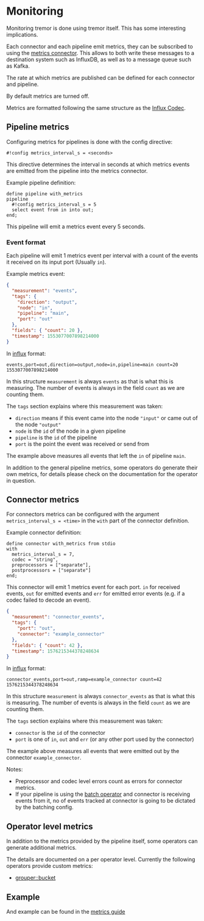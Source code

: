 # Monitoring

Monitoring tremor is done using tremor itself. This has some interesting implications.

Each connector and each pipeline emit metrics, they can be subscribed to using the [metrics connector](../reference/connectors/metrics.md). This allows to both write these messages to a destination system such as InfluxDB, as well as to a message queue such as Kafka.

The rate at which metrics are published can be defined for each connector and pipeline.

By default metrics are turned off.

Metrics are formatted following the same structure as the [Influx Codec](../reference/codecs/influx.md).

## Pipeline metrics

Configuring metrics for pipelines is done with the config directive:

```
#!config metrics_interval_s = <seconds>
```

This directive determines the interval in seconds at which metrics events are emitted from the pipeline into the metrics connector.

Example pipeline definition:

```tremor
define pipeline with_metrics
pipeline
  #!config metrics_interval_s = 5
  select event from in into out;
end;
```

This pipeline will emit a metrics event every 5 seconds.

### Event format

Each pipeline will emit 1 metrics event per interval with a count of the events it received on its input port (Usually `in`).

Example metrics event:

```json
{
  "measurement": "events",
  "tags": {
    "direction": "output",
    "node": "in",
    "pipeline": "main",
    "port": "out"
  },
  "fields": { "count": 20 },
  "timestamp": 1553077007898214000
}
```

In [influx](../reference/codecs/influx.md) format:

```influx
events,port=out,direction=output,node=in,pipeline=main count=20 1553077007898214000
```

In this structure `measurement` is always `events` as that is what this is measuring. The number of events is always in the field `count` as we are counting them.

The `tags` section explains where this measurement was taken:

- `direction` means if this event came into the node `"input"` or came out of the node `"output"`
- `node` is the `id` of the node in a given pipeline
- `pipeline` is the `id` of the pipeline
- `port` is the point the event was received or send from

The example above measures all events that left the `in` of pipeline `main`.

In addition to the general pipeline metrics, some operators do generate their own metrics, for details please check on the documentation for the operator in question.

## Connector metrics

For connectors metrics can be configured with the argument `metrics_interval_s = <time>` in the `with` part of the connector definition.

Example connector definition:

```tremor
define connector with_metrics from stdio
with
  metrics_interval_s = 7,
  codec = "string",
  preprocessors = ["separate"],
  postprocessors = ["separate"]
end;
```

This connector will emit 1 metrics event for each port. `in` for received events, `out` for emitted events and `err` for emitted error events (e.g. if a codec failed to decode an event).

```json
{
  "measurement": "connector_events",
  "tags": {
    "port": "out",
    "connector": "example_connector"
  },
  "fields": { "count": 42 },
  "timestamp": 1576215344378248634
}
```

In [influx](../reference/codecs/influx.md) format:

```influx
connector_events,port=out,ramp=example_connector count=42 1576215344378248634
```

In this structure `measurement` is always `connector_events` as that is what this is measuring. The number of events is always in the field `count` as we are counting them.

The `tags` section explains where this measurement was taken:

- `connector` is the `id` of the connector
- `port` is one of `in`, `out` and `err` (or any other port used by the connector)

The example above measures all events that were emitted out by the connector `example_connector`.

Notes:

- Preprocessor and codec level errors count as errors for connector metrics.
- If your pipeline is using the [batch operator](../reference/operators#genericbatch) and connector is receiving events from it, no of events tracked at connector is going to be dictated by the batching config.

## Operator level metrics

In addition to the metrics provided by the pipeline itself, some operators can generate additional metrics.

The details are documented on a per operator level. Currently the following operators provide custom metrics:

- [grouper::bucket](../reference/operators#grouperbucket)

## Example

And example can be found in the [metrics guide](../guides/metrics.md#tremor-metrics)